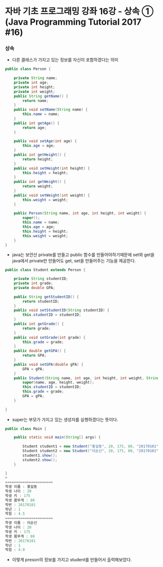 # 자바 기초 프로그래밍 강좌 16강 - 상속 ① (Java Programming Tutorial 2017 #16)

### 상속

- 다른 클래스가 가지고 있는 정보를 자신이 포함하겠다는 의미

```java
public class Person {
	
	private String name;
	private int age;
	private int height;
	private int weight;
	public String getName() {
		return name;
	}
	public void setName(String name) {
		this.name = name;
	}
	public int getAge() {
		return age;
	}
	
	public void setAge(int age) {
		this.age = age;
	}
	public int getHeight() {
		return height;
	}
	public void setHeight(int height) {
		this.height = height;
	}
	public int getWeight() {
		return weight;
	}
	public void setWeight(int weight) {
		this.weight = weight;
	}
	
	public Person(String name, int age, int height, int weight) {
		super();
		this.name = name;
		this.age = age;
		this.height = height;
		this.weight = weight;
	}
}
```

- java는 보안산 private를 만들고 public 함수를 만들어야하기때문에 set와 get을 java에서 private만 만들어도 get, set을 만들어주는 기능을 제공한다.

```java
public class Student extends Person {

	private String studentID;
	private int grade;
	private double GPA;
	
	public String getStudentID() {
		return studentID;
	}
	public void setStudentID(String studentID) {
		this.studentID = studentID;
	}
	public int getGrade() {
		return grade;
	}
	public void setGrade(int grade) {
		this.grade = grade;
	}
	public double getGPA() {
		return GPA;
	}
	public void setGPA(double gPA) {
		GPA = gPA;
	}
	public Student(String name, int age, int height, int weight, String studentID, int grade, double gPA) {
		super(name, age, height, weight);
		this.studentID = studentID;
		this.grade = grade;
		GPA = gPA;
	}
		
}
```

- super는 부모가 가지고 있는 생성자를 실행하겠다는 뜻이다.

```java
public class Main {

	public static void main(String[] args) {
		
		Student student1 = new Student("홍길동", 20, 175, 80, "20170101", 1, 4.5);
		Student student2 = new Student("이순신", 20, 175, 80, "20170101", 1, 4.0);
		student1.show();
		student2.show();
	}

}
>
======================
학생 이름 : 홍길동
학생 나이 : 20
학생 키 : 175
학생 몸무게 : 80
학번 : 20170101
학년 : 1
학점 : 4.5
======================
학생 이름 : 이순신
학생 나이 : 20
학생 키 : 175
학생 몸무게 : 80
학번 : 20170101
학년 : 1
학점 : 4.0    
```

- 이렇게 preson의 정보를 가지고 student를 만들어서 출력해보았다.


